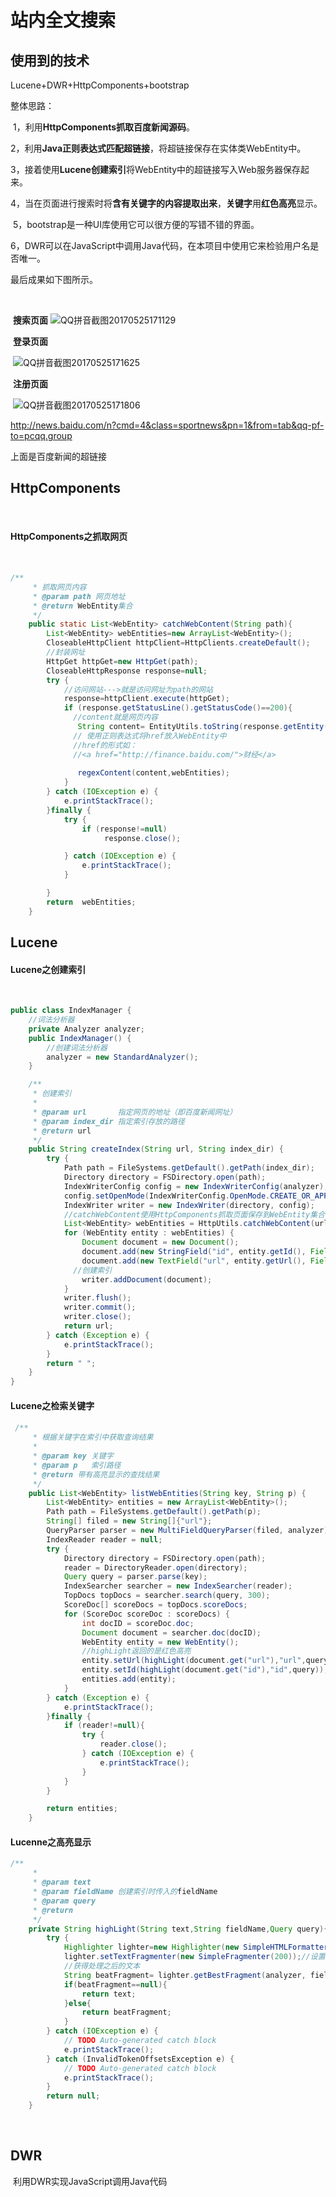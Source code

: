 # 站内全文搜索

## 使用到的技术

Lucene+DWR+HttpComponents+bootstrap

整体思路：

​	1，利用**HttpComponents抓取百度新闻源码**。

​	2，利用**Java正则表达式匹配超链接**，将超链接保存在实体类WebEntity中。

​	3，接着使用**Lucene创建索引**将WebEntity中的超链接写入Web服务器保存起来。

​	4，当在页面进行搜索时将**含有关键字的内容提取出来**，**关键字**用**红色高亮**显示。

​	5，bootstrap是一种UI库使用它可以很方便的写错不错的界面。

​	6，DWR可以在JavaScript中调用Java代码，在本项目中使用它来检验用户名是否唯一。

最后成果如下图所示。

​	

​		**搜索页面**	![	QQ拼音截图20170525171129](https://github.com/lzjqcc/web_search/blob/master/129.png)

​		**登录页面**

​		![QQ拼音截图20170525171625](https://github.com/lzjqcc/web_search/blob/master/625.png)

​		**注册页面**

​		![QQ拼音截图20170525171806](https://github.com/lzjqcc/web_search/blob/master/806.png)

http://news.baidu.com/n?cmd=4&class=sportnews&pn=1&from=tab&qq-pf-to=pcqq.group

上面是百度新闻的超链接

## HttpComponents

​	

#### 	HttpComponents之抓取网页

​		

```java
/**
     * 抓取网页内容
     * @param path 网页地址
     * @return WebEntity集合
     */
    public static List<WebEntity> catchWebContent(String path){
        List<WebEntity> webEntities=new ArrayList<WebEntity>();
        CloseableHttpClient httpClient=HttpClients.createDefault();
        //封装网址
        HttpGet httpGet=new HttpGet(path);
        CloseableHttpResponse response=null;
        try {
            //访问网站--->就是访问网址为path的网站
            response=httpClient.execute(httpGet);
            if (response.getStatusLine().getStatusCode()==200){
              //content就是网页内容
               String content= EntityUtils.toString(response.getEntity(),"gb2312");
              // 使用正则表达式将href放入WebEntity中
              //href的形式如：
              //<a href="http://finance.baidu.com/">财经</a>
      				
               regexContent(content,webEntities);
            }
        } catch (IOException e) {
            e.printStackTrace();
        }finally {
            try {
                if (response!=null)
                     response.close();

            } catch (IOException e) {
                e.printStackTrace();
            }

        }
        return  webEntities;
    }
```

## Lucene

####       Lucene之创建索引

​		

```java
public class IndexManager {
  	//词法分析器
    private Analyzer analyzer;
    public IndexManager() {
      	//创建词法分析器
        analyzer = new StandardAnalyzer();
    }

    /**
     * 创建索引
     *
     * @param url       指定网页的地址（即百度新闻网址）
     * @param index_dir 指定索引存放的路径
     * @return url
     */
    public String createIndex(String url, String index_dir) {
        try {
            Path path = FileSystems.getDefault().getPath(index_dir);
            Directory directory = FSDirectory.open(path);
            IndexWriterConfig config = new IndexWriterConfig(analyzer);
            config.setOpenMode(IndexWriterConfig.OpenMode.CREATE_OR_APPEND);
            IndexWriter writer = new IndexWriter(directory, config);
          	//catchWebContent使用HttpComponents抓取页面保存到WebEntity集合
            List<WebEntity> webEntities = HttpUtils.catchWebContent(url);
            for (WebEntity entity : webEntities) {
                Document document = new Document();
                document.add(new StringField("id", entity.getId(), Field.Store.YES));
                document.add(new TextField("url", entity.getUrl(), Field.Store.YES));
              //创建索引
                writer.addDocument(document);
            }
            writer.flush();
            writer.commit();
            writer.close();
            return url;
        } catch (Exception e) {
            e.printStackTrace();
        }
        return " ";
    }
}
```

#### 	Lucene之检索关键字

#### 	

```java
 /**
     * 根据关键字在索引中获取查询结果
     *
     * @param key 关键字
     * @param p   索引路径
     * @return 带有高亮显示的查找结果
     */
    public List<WebEntity> listWebEntities(String key, String p) {
        List<WebEntity> entities = new ArrayList<WebEntity>();
        Path path = FileSystems.getDefault().getPath(p);
        String[] filed = new String[]{"url"};
        QueryParser parser = new MultiFieldQueryParser(filed, analyzer);
        IndexReader reader = null;
        try {
            Directory directory = FSDirectory.open(path);
            reader = DirectoryReader.open(directory);
            Query query = parser.parse(key);
            IndexSearcher searcher = new IndexSearcher(reader);
            TopDocs topDocs = searcher.search(query, 300);
            ScoreDoc[] scoreDocs = topDocs.scoreDocs;
            for (ScoreDoc scoreDoc : scoreDocs) {
                int docID = scoreDoc.doc;
                Document document = searcher.doc(docID);
                WebEntity entity = new WebEntity();
              	//highLight返回的是红色高亮
                entity.setUrl(highLight(document.get("url"),"url",query));
                entity.setId(highLight(document.get("id"),"id",query));
                entities.add(entity);
            }
        } catch (Exception e) {
            e.printStackTrace();
        }finally {
            if (reader!=null){
                try {
                    reader.close();
                } catch (IOException e) {
                    e.printStackTrace();
                }
            }
        }

        return entities;
    }
```

#### 	Lucenne之高亮显示

```java
/**
     * 
     * @param text
     * @param fieldName 创建索引时传入的fieldName
     * @param query
     * @return
     */
    private String highLight(String text,String fieldName,Query query){
        try {
            Highlighter lighter=new Highlighter(new SimpleHTMLFormatter("<font color=\'red\'>", "</font>"), new QueryScorer(query));
            lighter.setTextFragmenter(new SimpleFragmenter(200));//设置经过被高亮处理的文本  字数为两百
            //获得处理之后的文本
            String beatFragment= lighter.getBestFragment(analyzer, fieldName, text);// fieldName 高亮显示的哪个域  text高亮显示出现的文本
            if(beatFragment==null){
                return text;
            }else{
                return beatFragment;
            }
        } catch (IOException e) {
            // TODO Auto-generated catch block
            e.printStackTrace();
        } catch (InvalidTokenOffsetsException e) {
            // TODO Auto-generated catch block
            e.printStackTrace();
        }
        return null;
    }
```

​	

## DWR

​	利用DWR实现JavaScript调用Java代码

